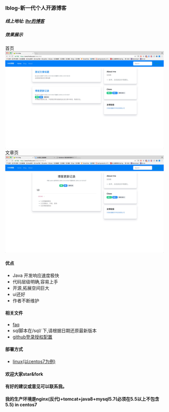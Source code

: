 ### lblog-新一代个人开源博客

##### 线上地址: [lhr的博客](https://www.lhrsite.com)


##### 效果展示
首页
![home](image/home.png)
文章页
![article](image/article.png)


#### 优点
- Java 开发响应速度极快
- 代码层级明确,容易上手
- 开源,拓展空间巨大
- ui还好
- 作者不断维护


#### 相关文件
- [faq](./doc/FAQ.md)
- sql脚本在/sql/ 下,请根据日期还原最新版本
- [github登录授权配置](./doc/github密钥配置.md)

#### 部署方式
- [linux(以centos7为例)](./doc/linux_deploy.md)


#### 欢迎大家star&fork
#### 有好的建议或意见可以联系我。
#### 我的生产环境是nginx(反代)+tomcat+java8+mysql5.7(必须在5.5以上不包含5.5) in centos7